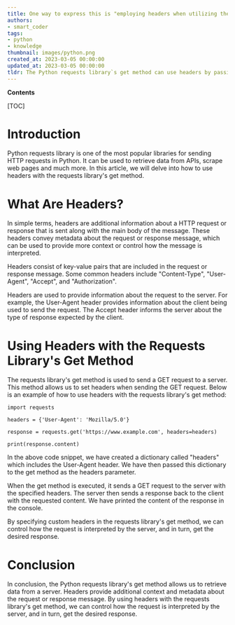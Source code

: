 ```yaml
---
title: One way to express this is "employing headers when utilizing the 'get' method of the Python requests library."
authors:
- smart_coder
tags:
- python
- knowledge
thumbnail: images/python.png
created_at: 2023-03-05 00:00:00
updated_at: 2023-03-05 00:00:00
tldr: The Python requests library`s get method can use headers by passing a dictionary containing the header information as a parameter.
---
```


**Contents**

[TOC]

# Introduction

Python requests library is one of the most popular libraries for sending HTTP requests in Python. It can be used to retrieve data from APIs, scrape web pages and much more. In this article, we will delve into how to use headers with the requests library's get method.


# What Are Headers?

In simple terms, headers are additional information about a HTTP request or response that is sent along with the main body of the message. These headers convey metadata about the request or response message, which can be used to provide more context or control how the message is interpreted.

Headers consist of key-value pairs that are included in the request or response message. Some common headers include "Content-Type", "User-Agent", "Accept", and "Authorization". 

Headers are used to provide information about the request to the server. For example, the User-Agent header provides information about the client being used to send the request. The Accept header informs the server about the type of response expected by the client.


# Using Headers with the Requests Library's Get Method

The requests library's get method is used to send a GET request to a server. This method allows us to set headers when sending the GET request. Below is an example of how to use headers with the requests library's get method:

```
import requests

headers = {'User-Agent': 'Mozilla/5.0'}

response = requests.get('https://www.example.com', headers=headers)

print(response.content)
```

In the above code snippet, we have created a dictionary called "headers" which includes the User-Agent header. We have then passed this dictionary to the get method as the headers parameter.

When the get method is executed, it sends a GET request to the server with the specified headers. The server then sends a response back to the client with the requested content. We have printed the content of the response in the console.

By specifying custom headers in the requests library's get method, we can control how the request is interpreted by the server, and in turn, get the desired response.


# Conclusion

In conclusion, the Python requests library's get method allows us to retrieve data from a server. Headers provide additional context and metadata about the request or response message. By using headers with the requests library's get method, we can control how the request is interpreted by the server, and in turn, get the desired response.
